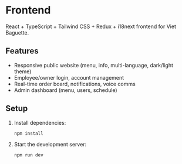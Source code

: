 # Frontend

React + TypeScript + Tailwind CSS + Redux + i18next frontend for Viet Baguette.

## Features
- Responsive public website (menu, info, multi-language, dark/light theme)
- Employee/owner login, account management
- Real-time order board, notifications, voice comms
- Admin dashboard (menu, users, schedule)

## Setup
1. Install dependencies:
   ```bash
   npm install
   ```
2. Start the development server:
   ```bash
   npm run dev
   ``` 